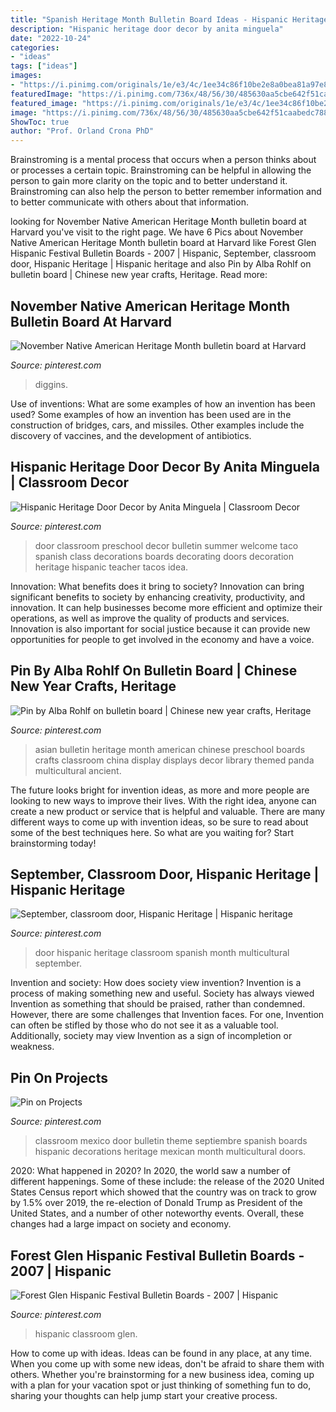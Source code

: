 ```yaml
---
title: "Spanish Heritage Month Bulletin Board Ideas - Hispanic Heritage Door Decor By Anita Minguela"
description: "Hispanic heritage door decor by anita minguela"
date: "2022-10-24"
categories:
- "ideas"
tags: ["ideas"]
images:
- "https://i.pinimg.com/originals/1e/e3/4c/1ee34c86f10be2e8a0bea81a97e8ce0e.jpg"
featuredImage: "https://i.pinimg.com/736x/48/56/30/485630aa5cbe642f51caabedc788ad84--asian-themed-classroom-classroom-decor.jpg"
featured_image: "https://i.pinimg.com/originals/1e/e3/4c/1ee34c86f10be2e8a0bea81a97e8ce0e.jpg"
image: "https://i.pinimg.com/736x/48/56/30/485630aa5cbe642f51caabedc788ad84--asian-themed-classroom-classroom-decor.jpg"
ShowToc: true
author: "Prof. Orland Crona PhD"
---
```



Brainstroming is a mental process that occurs when a person thinks about or processes a certain topic. Brainstroming can be helpful in allowing the person to gain more clarity on the topic and to better understand it. Brainstroming can also help the person to better remember information and to better communicate with others about that information.

	

		
looking for November Native American Heritage Month bulletin board at Harvard you've visit to the right page. We have 6 Pics about November Native American Heritage Month bulletin board at Harvard like Forest Glen Hispanic Festival Bulletin Boards - 2007 | Hispanic, September, classroom door, Hispanic Heritage | Hispanic heritage and also Pin by Alba Rohlf on bulletin board | Chinese new year crafts, Heritage. Read more:
		
    
## November Native American Heritage Month Bulletin Board At Harvard

<img loading=lazy src="https://i.pinimg.com/736x/e4/c9/94/e4c994dac5235788f7e73370910b5a04.jpg" onerror="this.onerror=null;this.src='https://tse4.mm.bing.net/th?id=OIP.J349Ya2EPlrNVqcanV-gVgHaE8&amp;pid=15.1';" alt="November Native American Heritage Month bulletin board at Harvard">

_Source: pinterest.com_

>diggins. 

	

Use of inventions: What are some examples of how an invention has been used?
Some examples of how an invention has been used are in the construction of bridges, cars, and missiles. Other examples include the discovery of vaccines, and the development of antibiotics.

    
## Hispanic Heritage Door Decor By Anita Minguela | Classroom Decor

<img loading=lazy src="https://i.pinimg.com/236x/0a/3f/e9/0a3fe91d55cef3f6a9dc2ae9fd3a980f--preschool-door-taco-craft-preschool.jpg?nii=t" onerror="this.onerror=null;this.src='https://tse3.mm.bing.net/th?id=OIP.oAJlLBk9v9eZKiDDAr4q2AHaOb&amp;pid=15.1';" alt="Hispanic Heritage Door Decor by Anita Minguela | Classroom Decor">

_Source: pinterest.com_

>door classroom preschool decor bulletin summer welcome taco spanish class decorations boards decorating doors decoration heritage hispanic teacher tacos idea. 

	

Innovation: What benefits does it bring to society?
Innovation can bring significant benefits to society by enhancing creativity, productivity, and innovation. It can help businesses become more efficient and optimize their operations, as well as improve the quality of products and services. Innovation is also important for social justice because it can provide new opportunities for people to get involved in the economy and have a voice.

    
## Pin By Alba Rohlf On Bulletin Board | Chinese New Year Crafts, Heritage

<img loading=lazy src="https://i.pinimg.com/736x/48/56/30/485630aa5cbe642f51caabedc788ad84--asian-themed-classroom-classroom-decor.jpg" onerror="this.onerror=null;this.src='https://tse1.mm.bing.net/th?id=OIP.l8NatLwRia-w6ythCUe5wQHaFj&amp;pid=15.1';" alt="Pin by Alba Rohlf on bulletin board | Chinese new year crafts, Heritage">

_Source: pinterest.com_

>asian bulletin heritage month american chinese preschool boards crafts classroom china display displays decor library themed panda multicultural ancient. 

	

The future looks bright for invention ideas, as more and more people are looking to new ways to improve their lives. With the right idea, anyone can create a new product or service that is helpful and valuable. There are many different ways to come up with invention ideas, so be sure to read about some of the best techniques here. So what are you waiting for? Start brainstorming today!

    
## September, Classroom Door, Hispanic Heritage | Hispanic Heritage

<img loading=lazy src="https://i.pinimg.com/originals/1e/e3/4c/1ee34c86f10be2e8a0bea81a97e8ce0e.jpg" onerror="this.onerror=null;this.src='https://tse1.mm.bing.net/th?id=OIP.NhmrwXspSDY4qedz_qPKcgHaJ4&amp;pid=15.1';" alt="September, classroom door, Hispanic Heritage | Hispanic heritage">

_Source: pinterest.com_

>door hispanic heritage classroom spanish month multicultural september. 

	

Invention and society: How does society view invention?
Invention is a process of making something new and useful. Society has always viewed Invention as something that should be praised, rather than condemned. However, there are some challenges that Invention faces. For one, Invention can often be stifled by those who do not see it as a valuable tool. Additionally, society may view Invention as a sign of incompletion or weakness.

    
## Pin On Projects

<img loading=lazy src="https://i.pinimg.com/736x/3a/30/dd/3a30dd155953dfd372e7416fd8598cc3.jpg" onerror="this.onerror=null;this.src='https://tse3.mm.bing.net/th?id=OIP.jjc572EzmimBhDE366GQIgHaHT&amp;pid=15.1';" alt="Pin on Projects">

_Source: pinterest.com_

>classroom mexico door bulletin theme septiembre spanish boards hispanic decorations heritage mexican month multicultural doors. 

	

2020: What happened in 2020?
In 2020, the world saw a number of different happenings. Some of these include: the release of the 2020 United States Census report which showed that the country was on track to grow by 1.5% over 2019, the re-election of Donald Trump as President of the United States, and a number of other noteworthy events. Overall, these changes had a large impact on society and economy.

    
## Forest Glen Hispanic Festival Bulletin Boards - 2007 | Hispanic

<img loading=lazy src="https://i.pinimg.com/736x/9b/25/3c/9b253c6cccc8caa467d7999c31f0a4f2.jpg" onerror="this.onerror=null;this.src='https://tse2.mm.bing.net/th?id=OIP.S45q1wBZ28cz1m84qlNyzgHaLH&amp;pid=15.1';" alt="Forest Glen Hispanic Festival Bulletin Boards - 2007 | Hispanic">

_Source: pinterest.com_

>hispanic classroom glen. 

	

How to come up with ideas.
Ideas can be found in any place, at any time. When you come up with some new ideas, don't be afraid to share them with others. Whether you're brainstorming for a new business idea, coming up with a plan for your vacation spot or just thinking of something fun to do, sharing your thoughts can help jump start your creative process.

